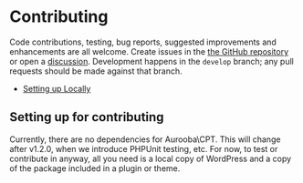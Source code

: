 # Contributing

Code contributions, testing, bug reports, suggested improvements and enhancements are all welcome. Create issues in the [the GitHub repository](https://github.com/aurooba/cpt) or open a [discussion](https://github.com/aurooba/cpt/discussions). Development happens in the `develop` branch; any pull requests should be made against that branch.

- [Setting up Locally](#setting-up-for-contributing)

## Setting up for contributing

Currently, there are no dependencies for Aurooba\CPT. This will change after v1.2.0, when we introduce PHPUnit testing, etc. For now, to test or contribute in anyway, all you need is a local copy of WordPress and a copy of the package included in a plugin or theme.
